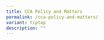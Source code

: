 ```yaml
---
title: CCA Policy and Matters
permalink: /cca-policy-and-matters/
variant: tiptap
description: ""
---
```

